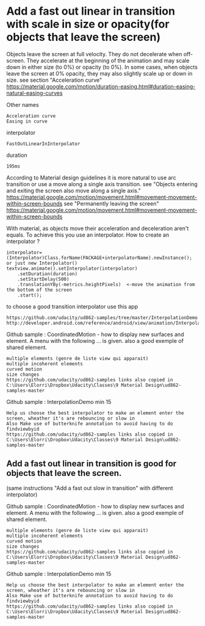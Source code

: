 # Add a fast out linear in transition with scale in size or opacity(for objects that leave the screen)

Objects leave the screen at full velocity. They do not decelerate when off-screen.
They accelerate at the beginning of the animation and may scale down in either size (to 0%) or opacity (to 0%). In some cases, when objects leave the screen at 0% opacity, they may also slightly scale up or down in size.
see section "Acceleration  curve" https://material.google.com/motion/duration-easing.html#duration-easing-natural-easing-curves

Other names

	Acceleration curve 
	Easing in curve
	
interpolator

	FastOutLinearInInterpolator
	
duration

	195ms


According to Material design guidelines it is more natural to use arc transition or use a move along a single axis transition.
see "Objects entering and exiting the screen also move along a single axis." https://material.google.com/motion/movement.html#movement-movement-within-screen-bounds
see "Permanently leaving the screen" https://material.google.com/motion/movement.html#movement-movement-within-screen-bounds



With material, as objects move their acceleration and deceleration aren't equals. To achieve this you use an interpolator. How to create an interpolator ?

	interpolator=(Interpolator)Class.forName(PACKAGE+interpolatorName).newInstance(); or just new Interpolator()
	textview.animate().setInterpolator(interpolator)
		.setDuration(duration)
		.setStartDelay(500)
		.translationYBy(-metrics.heightPixels)  <-move the animation from the bottom of the screen
		.start();
		
to choose a good transition interpolator use this app

	https://github.com/udacity/ud862-samples/tree/master/InterpolationDemo
	http://developer.android.com/reference/android/view/animation/Interpolator.html
	
Github sample : CoordinatedMotion - how to display new surfaces and element. A menu with the following ... is given. also a good exemple of shared element.
	
	multiple elements (genre de liste view qui apparait)
	multiple incoherent elements
	curved motion
	size changes
	https://github.com/udacity/ud862-samples links also copied in C:\Users\Elorri\Dropbox\Udacity\Classes\9 Material Design\ud862-samples-master
	
Github sample : InterpolationDemo min 15

	Help us choose the best interpolator to make an element enter the screen, wheather it's are rebouncing or slow in
	Also Make use of butterknife annotation to avoid having to do findviewbyid
	https://github.com/udacity/ud862-samples links also copied in C:\Users\Elorri\Dropbox\Udacity\Classes\9 Material Design\ud862-samples-master
	
	
## Add a fast out linear in transition	is good for objects that leave the screen.
(same instructions "Add a fast out slow in transition" with different interpolator)


Github sample : CoordinatedMotion - how to display new surfaces and element. A menu with the following ... is given. also a good exemple of shared element.
	
	multiple elements (genre de liste view qui apparait)
	multiple incoherent elements
	curved motion
	size changes
	https://github.com/udacity/ud862-samples links also copied in C:\Users\Elorri\Dropbox\Udacity\Classes\9 Material Design\ud862-samples-master
	
Github sample : InterpolationDemo min 15

	Help us choose the best interpolator to make an element enter the screen, wheather it's are rebouncing or slow in
	Also Make use of butterknife annotation to avoid having to do findviewbyid
	https://github.com/udacity/ud862-samples links also copied in C:\Users\Elorri\Dropbox\Udacity\Classes\9 Material Design\ud862-samples-master